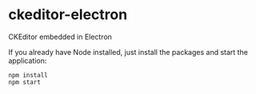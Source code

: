 # ckeditor-electron
CKEditor embedded in Electron

If you already have Node installed, just install the packages and start the application:

```shell
npm install
npm start
```
